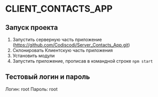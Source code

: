# CLIENT_CONTACTS_APP

## Запуск проекта
1. Запустить серверную часть приложение (https://github.com/Codiscodi/Server_Contacts_App.git)
2. Склонировать Клиентскую часть приложения
3. Установить модули
4. Запустить приложение, прописав в командной строке `npm start`

## Тестовый логин и пароль
Логин: root
Пароль: root
